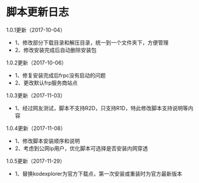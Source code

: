 脚本更新日志
======

1.0.1更新（2017-10-04）
- 1、修改部分下载目录和解压目录，统一到一个文件夹下，方便管理
- 2、修改安装完成后自动删除安装包

1.0.2更新（2017-10-06）
- 1、修复安装完成后frpc没有启动的问题
- 2、更改默认frp服务商站点

1.0.3更新（2017-11-03）
- 1、经过网友测试，脚本不支持R2D，只支持R1D，特此修改脚本支持说明等内容

1.0.4更新（2017-11-08）
- 1、修改脚本安装顺序和说明
- 2、考虑到公网ip用户，优化脚本可选择是否安装内网穿透

1.0.5更新（2017-11-29）
- 1、替换kodexplorer为官方下载点，第一次安装或重装时为官方最新版本
